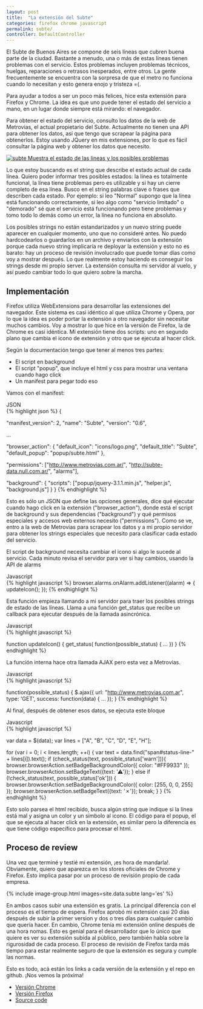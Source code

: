 ```yaml
---
layout: post
title:  "La extensión del Subte"
categories: firefox chrome javascript
permalink: subte/
controller: DefaultController
---
```


El Subte de Buenos Aires se compone de seis líneas que cubren buena parte de la ciudad. Bastante a menudo, una o más de estas líneas tienen problemas con el servicio. Estos problemas incluyen problemas técnicos, huelgas, reparaciones o retrasos inesperados, entre otros.
La gente frecuentemente se encuentra con la sorpresa de que el metro no funciona cuando lo necesitan y esto genera enojo y tristeza =(.


Para ayudar a todos a ser un poco más felices, hice esta extensión para Firefox y Chrome. La idea es que uno puede tener el estado del servicio a mano, en un lugar donde siempre está mirando: el navegador.

Para obtener el estado del servicio, consulto los datos de la web de Metrovias, el actual propietario del Subte. Actualmente no tienen una API para obtener los datos, así que tengo que scrapear la página para obtenerlos. Estoy usando JQuery en mis extensiones, por lo que es fácil consultar la página web y obtener los datos que necesito.


<div class="fancy-group">

<a class='fancybox-thumb' id="subte" title="Muestra el estado de las lineas y los posibles problemas" data-thumb="/assets/subte.png" href="/assets/subte.png" rel="gallery2">
    <img alt="subte" src="/assets/subte.png">
    <span class="fancy-caption">Muestra el estado de las lineas y los posibles problemas</span>
</a>

</div>

Lo que estoy buscando es el string que describe el estado actual de cada línea. Quiero poder informar tres posibles estados: la línea es totalmente funcional, la línea tiene problemas pero es utilizable y si hay un cierre completo de esa línea. Busco en el string palabras clave o frases que describen cada estado. Por ejemplo: si leo "Normal" supongo que la línea está funcionando correctamente, si leo algo como "servicio limitado" o "demorado" sé que el servicio está funcionando pero tiene problemas y tomo todo lo demás como un error, la línea no funciona en absoluto.


Los posibles strings no están estandarizados y un nuevo string puede aparecer en cualquier momento, uno que no consideré antes. No puedo hardcodearlos o guardarlos en un archivo y enviarlos con la extensión porque cada nuevo string implicaría re deployar la extensión y esto no es barato: hay un proceso de revisión involucrado que puede tomar días como voy a mostrar después.
Lo que realmente estoy haciendo es conseguir los strings desde mi propio server. La extensión consulta mi servidor al vuelo, y así puedo cambiar todo lo que quiero sobre la marcha.




## Implementación

Firefox utiliza WebExtensions para desarrollar las extensiones del navegador. Este sistema es casi idéntico al que utiliza Chrome y Opera, por lo que la idea es poder portar la extensión a otro navegador sin necesitar muchos cambios. Voy a mostrar lo que hice en la versión de Firefox, la de Chrome es casi idéntica. Mi extensión tiene dos scripts: uno en segundo plano que cambia el icono de extensión y otro que se ejecuta al hacer click.


Según la documentación tengo que tener al menos tres partes:
<ul>
            <li> El script en background</li>
            <li> El script "popup", que incluye el html y css para mostrar una ventana cuando hago click</li>
            <li> Un manifest para pegar todo eso </li>
</ul>

Vamos con el manifest:

<div class="lang-name">JSON</div>
{% highlight json %}
{

  "manifest_version": 2,
  "name": "Subte",
  "version": "0.6",

  ...

  "browser_action": {
    "default_icon": "icons/logo.png",
    "default_title": "Subte",
    "default_popup": "popup/subte.html"
  },

  "permissions": ["http://www.metrovias.com.ar/",
                  "http://subte-data.null.com.ar/", "alarms"],

  "background": {
    "scripts": ["popup/jquery-3.1.1.min.js", "helper.js", "background.js"]
  }
}
{% endhighlight %}


Esto es sólo un JSON que define las opciones generales, dice qué ejecutar cuando hago click en la extensión ("browser_action"), donde está el script de background y sus dependencias ("background") y qué permisos especiales y accesos web externos necesito ("permissions"). Como se ve, entro a la web de Metrovias para scrapear los datos y a mi propio servidor para obtener los strings especiales que necesito para clasificar cada estado del servicio.

El script de background necesita cambiar el icono si algo le sucede al servicio. Cada minuto revisa el servidor para ver si hay cambios, usando la API de alarms

<div class="lang-name">Javascript</div>
{% highlight javascript %}
browser.alarms.onAlarm.addListener((alarm) => {
  updateIcon();
});
{% endhighlight %}


Esta función empieza llamando a mi servidor para traer los posibles strings de estado de las líneas. Llama a una función get_status que recibe un callback para ejecutar después de la llamada asincrónica.

<div class="lang-name">Javascript</div>
{% highlight javascript %}

function updateIcon() {
    get_status(
        function(possible_status) {
            ...
        })
}
{% endhighlight %}


La función interna hace otra llamada AJAX pero esta vez a Metrovias.

<div class="lang-name">Javascript</div>
{% highlight javascript %}

function(possible_status) {
    $.ajax({
        url: "http://www.metrovias.com.ar",
        type: 'GET',
        success: function(data) {
            ...
    });
}
{% endhighlight %}


Al final, después de obtener esos datos, se ejecuta este bloque

<div class="lang-name">Javascript</div>
{% highlight javascript %}

var data = $(data);
var lines = ["A", "B", "C", "D", "E", "H"];

for (var i = 0; i < lines.length; ++i) {
    var text = data.find("span#status-line-" + lines[i]).text();
    if (check_status(text, possible_status['warn'])){
        browser.browserAction.setBadgeBackgroundColor({ color: "#FF9933" });
        browser.browserAction.setBadgeText({text: '⚠'});
    } else if (!check_status(text, possible_status['ok'])) {
        browser.browserAction.setBadgeBackgroundColor({ color: [255, 0, 0, 255] });
        browser.browserAction.setBadgeText({text: '✗'});
        break;
    }
}
{% endhighlight %}



Esto solo parsea el html recibido, busca algún string que indique si la línea está mal y asigna un color y un símbolo al icono.
El código para el popup, el que se ejecuta al hacer click en la extensión, es similar pero la diferencia es que tiene código específico para procesar el html.


## Proceso de review

Una vez que terminé y testié mi extensión, ¡es hora de mandarla!. Obviamente, quiero que aparezca en los stores oficiales de Chrome y Firefox. Esto implica pasar por un proceso de revisión propio de cada empresa.

{% include image-group.html images=site.data.subte lang='es' %}


En ambos casos subir una extensión es gratis. La principal diferencia con el proceso es el tiempo de espera. Firefox aprobó mi extensión casi 20 días después de subir la primer version y dos o tres días para cualquier cambio que quería hacer. En cambio, Chrome tenía mi extensión online después de una hora nomas. Esto es genial para el desarrollador que lo único que quiere es ver su extensión subida al público, pero también habla sobre la rigurosidad de cada proceso. El proceso de revisión de Firefox tarda más tiempo para estar realmente seguro de que la extensión es segura y cumple las normas.

Esto es todo, acá están los links a cada versión de la extensión y el repo en github. ¡Nos vemos la próxima!

* [Versión Chrome][chrome]
* [Versión Firefox][firefox]
* [Source code][github]

[chrome]: https://chrome.google.com/webstore/detail/subte/onobkjhgkjlgdpncdlnjkgecfjkkhoen?hl=es-419
[firefox]: https://addons.mozilla.org/en-US/firefox/addon/subte/
[github]: https://github.com/nicovaras/subte




